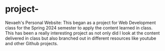 # project- 

Nevaeh's Personal Website:
This began as a project for Web Development class for the Spring 2024 semester
to apply the content learned in class. This has been a really interesting project as 
not only did I look at the content delivered in class but also branched out in different resources like
youtube and other Github projects.


